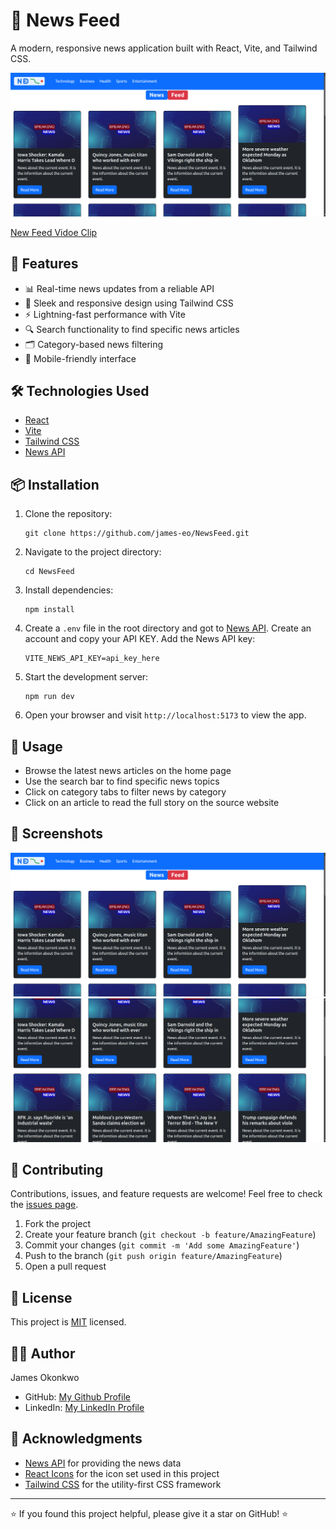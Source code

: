 # 📰 News Feed

A modern, responsive news application built with React, Vite, and Tailwind CSS.

![News Feed Screenshot](https://github.com/james-eo/NewsFeed/blob/main/public/newspage.png)

[New Feed Vidoe Clip](https://youtu.be/NfzWPQhcpuw)

## 🚀 Features

- 📊 Real-time news updates from a reliable API
- 🎨 Sleek and responsive design using Tailwind CSS
- ⚡ Lightning-fast performance with Vite
- 🔍 Search functionality to find specific news articles
- 🗂️ Category-based news filtering
- 📱 Mobile-friendly interface

## 🛠️ Technologies Used

- [React](https://reactjs.org/)
- [Vite](https://vitejs.dev/)
- [Tailwind CSS](https://tailwindcss.com/)
- [News API](https://newsapi.org/)

## 📦 Installation

1. Clone the repository:

   ```
   git clone https://github.com/james-eo/NewsFeed.git
   ```

2. Navigate to the project directory:

   ```
   cd NewsFeed
   ```

3. Install dependencies:

   ```
   npm install
   ```

4. Create a `.env` file in the root directory and got to [News API](https://newsapi.org/). Create an account and copy your API KEY. Add the News API key:

   ```
   VITE_NEWS_API_KEY=api_key_here
   ```

5. Start the development server:

   ```
   npm run dev
   ```

6. Open your browser and visit `http://localhost:5173` to view the app.

## 🚀 Usage

- Browse the latest news articles on the home page
- Use the search bar to find specific news topics
- Click on category tabs to filter news by category
- Click on an article to read the full story on the source website

## 📸 Screenshots

![Home Page](https://github.com/james-eo/NewsFeed/blob/main/public/newspage.png)
![Article View](https://github.com/james-eo/NewsFeed/blob/main/public/newsboard.png)

## 🤝 Contributing

Contributions, issues, and feature requests are welcome! Feel free to check the [issues page](https://github.com/james-eo/NewsFeed/issues).

1. Fork the project
2. Create your feature branch (`git checkout -b feature/AmazingFeature`)
3. Commit your changes (`git commit -m 'Add some AmazingFeature'`)
4. Push to the branch (`git push origin feature/AmazingFeature`)
5. Open a pull request

## 📝 License

This project is [MIT](https://choosealicense.com/licenses/mit/) licensed.

## 👨‍💻 Author

James Okonkwo

- GitHub: [My Github Profile](https://github.com/james-eo)
- LinkedIn: [My LinkedIn Profile](https://linkedin.com/in/james-o)

## 🙏 Acknowledgments

- [News API](https://newsapi.org/) for providing the news data
- [React Icons](https://react-icons.github.io/react-icons/) for the icon set used in this project
- [Tailwind CSS](https://tailwindcss.com/) for the utility-first CSS framework

---

⭐️ If you found this project helpful, please give it a star on GitHub! ⭐️
